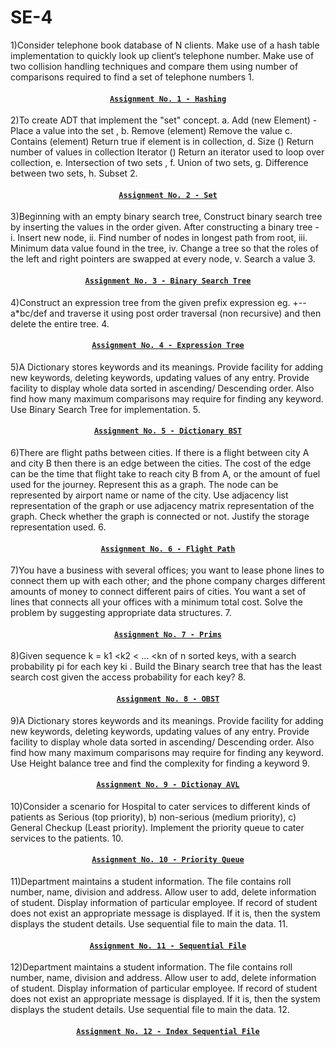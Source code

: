 # SE-4

1)Consider telephone book database of N clients. Make use of a hash table implementation to quickly look up client‘s telephone number. Make use of two collision handling techniques and compare them using number of comparisons required to find a set of telephone numbers
1.<h4 align ="center">[`Assignment No. 1 - Hashing`](https://github.com/Akshaykk12/SE-4/blob/main/Hash.py)</h4>

2)To create ADT that implement the "set" concept. a. Add (new Element) -Place a value into the set , b. Remove (element) Remove the value c. Contains (element) Return true if element is in collection, d. Size () Return number of values in collection Iterator () Return an iterator used to loop over collection, e. Intersection of two sets , f. Union of two sets, g. Difference between two sets, h. Subset
2.<h4 align ="center">[`Assignment No. 2 - Set`](https://github.com/Akshaykk12/SE-4/blob/main/Set.py)</h4>

3)Beginning with an empty binary search tree, Construct binary search tree by inserting the values in the order given. After constructing a binary tree - i. Insert new node, ii. Find number of nodes in longest path from root, iii. Minimum data value found in the tree, iv. Change a tree so that the roles of the left and right pointers are swapped at every node, v. Search a value
3.<h4 align ="center">[`Assignment No. 3 - Binary Search Tree`](https://github.com/Akshaykk12/SE-4/blob/main/BST.cpp)</h4>

4)Construct an expression tree from the given prefix expression eg. +--a*bc/def and traverse it using post order traversal (non recursive) and then delete the entire tree.
4.<h4 align ="center">[`Assignment No. 4 - Expression Tree`](https://github.com/Akshaykk12/SE-4/blob/main/ExpressionTree.cpp)</h4>

5)A Dictionary stores keywords and its meanings. Provide facility for adding new keywords, deleting keywords, updating values of any entry. Provide facility to display whole data sorted in ascending/ Descending order. Also find how many maximum comparisons may require for finding any keyword. Use Binary Search Tree for implementation.
5.<h4 align ="center">[`Assignment No. 5 - Dictionary BST`](https://github.com/Akshaykk12/SE-4/blob/main/DictionaryBST.cpp)</h4>

6)There are flight paths between cities. If there is a flight between city A and city B then there is an edge between the cities. The cost of the edge can be the time that flight take to reach city B from A, or the amount of fuel used for the journey. Represent this as a graph. The node can be represented by airport name or name of the city. Use adjacency list representation of the graph or use adjacency matrix representation of the graph. Check whether the graph is connected or not. Justify the storage representation used.
6.<h4 align ="center">[`Assignment No. 6 - Flight Path`](https://github.com/Akshaykk12/SE-4/blob/main/Flightpath.cpp)</h4>

7)You have a business with several offices; you want to lease phone lines to connect them up with each other; and the phone company charges different amounts of money to connect different pairs of cities. You want a set of lines that connects all your offices with a minimum total cost. Solve the problem by suggesting appropriate data structures.
7.<h4 align ="center">[`Assignment No. 7 - Prims`](https://github.com/Akshaykk12/SE-4/blob/main/Prims.cpp)</h4>

8)Given sequence k = k1 <k2 < … <kn of n sorted keys, with a search probability pi for each key ki . Build the Binary search tree that has the least search cost given the access probability for each key?
8.<h4 align ="center">[`Assignment No. 8 - OBST`](https://github.com/Akshaykk12/SE-4/blob/main/OBST.cpp)</h4>

9)A Dictionary stores keywords and its meanings. Provide facility for adding new keywords, deleting keywords, updating values of any entry. Provide facility to display whole data sorted in ascending/ Descending order. Also find how many maximum comparisons may require for finding any keyword. Use Height balance tree and find the complexity for finding a keyword
9.<h4 align ="center">[`Assignment No. 9 - Dictionay AVL`](https://github.com/Akshaykk12/SE-4/blob/main/Avl.cpp)</h4>

10)Consider a scenario for Hospital to cater services to different kinds of patients as Serious (top priority), b) non-serious (medium priority), c) General Checkup (Least priority). Implement the priority queue to cater services to the patients.
10.<h4 align ="center">[`Assignment No. 10 - Priority Queue`](https://github.com/Akshaykk12/SE-4/blob/main/PriorityQueue.cpp)</h4>

11)Department maintains a student information. The file contains roll number, name, division and address. Allow user to add, delete information of student. Display information of particular employee. If record of student does not exist an appropriate message is displayed. If it is, then the system displays the student details. Use sequential file to main the data.
11.<h4 align ="center">[`Assignment No. 11 - Sequential File`](https://github.com/Akshaykk12/SE-4/blob/main/SequentialFile.cpp)</h4>

12)Department maintains a student information. The file contains roll number, name, division and address. Allow user to add, delete information of student. Display information of particular employee. If record of student does not exist an appropriate message is displayed. If it is, then the system displays the student details. Use sequential file to main the data.
12.<h4 align ="center">[`Assignment No. 12 - Index Sequential File`](https://github.com/Akshaykk12/SE-4/blob/main/IndexSequentialFilee.cpp)</h4>
